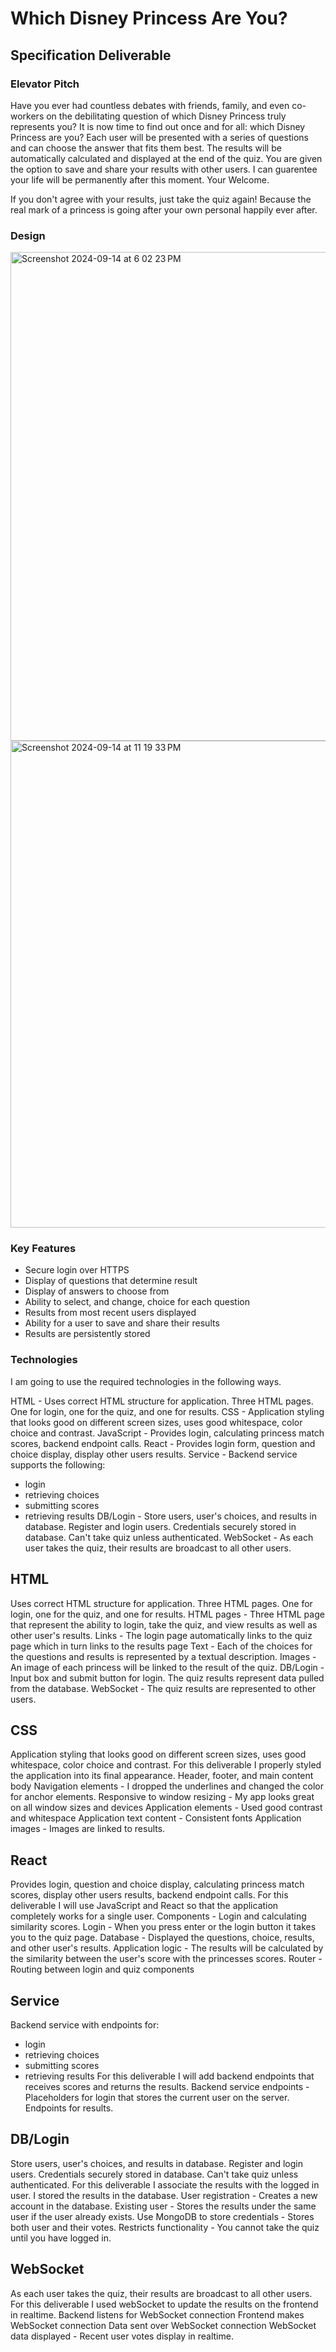 # Which Disney Princess Are You?
## Specification Deliverable
### Elevator Pitch
Have you ever had countless debates with friends, family, and even co-workers on the debilitating question of which Disney Princess truly represents you? It is now time to find out once and for all: which Disney Princess are you? Each user will be presented with a series of questions and can choose the answer that fits them best. The results will be automatically calculated and displayed at the end of the quiz. You are given the option to save and share your results with other users. I can guarentee your life will be permanently after this moment. Your Welcome. 

If you don't agree with your results, just take the quiz again! Because the real mark of a princess is going after your own personal happily ever after.

### Design
<img width="782" alt="Screenshot 2024-09-14 at 6 02 23 PM" src="https://github.com/user-attachments/assets/944962aa-4f0c-4235-8e8c-78b61f489293">
<img width="779" alt="Screenshot 2024-09-14 at 11 19 33 PM" src="https://github.com/user-attachments/assets/ad4f68a0-84a0-4a4d-860e-e9fed0365498">

### Key Features
- Secure login over HTTPS
- Display of questions that determine result
- Display of answers to choose from 
- Ability to select, and change, choice for each question
- Results from most recent users displayed 
- Ability for a user to save and share their results
- Results are persistently stored

### Technologies
I am going to use the required technologies in the following ways.

HTML - Uses correct HTML structure for application. Three HTML pages. One for login, one for the quiz, and one for results. 
CSS - Application styling that looks good on different screen sizes, uses good whitespace, color choice and contrast.
JavaScript - Provides login, calculating princess match scores, backend endpoint calls.
React - Provides login form, question and choice display, display other users results.
Service - Backend service supports the following:
- login
- retrieving choices
- submitting scores
- retrieving results
DB/Login - Store users, user's choices, and results in database. Register and login users. Credentials securely stored in database. Can't take quiz unless authenticated.
WebSocket - As each user takes the quiz, their results are broadcast to all other users.

## HTML
Uses correct HTML structure for application. Three HTML pages. One for login, one for the quiz, and one for results. 
   HTML pages - Three HTML page that represent the ability to login, take the quiz, and view results as well as other user's results.
   Links - The login page automatically links to the quiz page which in turn links to the results page
   Text - Each of the choices for the questions and results is represented by a textual description.
   Images - An image of each princess will be linked to the result of the quiz. 
   DB/Login - Input box and submit button for login. The quiz results represent data pulled from the database.
   WebSocket - The quiz results are represented to other users.
   
## CSS
Application styling that looks good on different screen sizes, uses good whitespace, color choice and contrast.
   For this deliverable I properly styled the application into its final appearance.
   Header, footer, and main content body
   Navigation elements - I dropped the underlines and changed the color for anchor elements.
   Responsive to window resizing - My app looks great on all window sizes and devices
   Application elements - Used good contrast and whitespace
   Application text content - Consistent fonts
   Application images - Images are linked to results. 
   
## React
Provides login, question and choice display, calculating princess match scores, display other users results, backend endpoint calls.
   For this deliverable I will use JavaScript and React so that the application completely works for a single user. 
   Components - Login and calculating similarity scores.
   Login - When you press enter or the login button it takes you to the quiz page. 
   Database - Displayed the questions, choice, results, and other user's results.
   Application logic - The results will be calculated by the similarity between the user's score with the princesses scores.
   Router - Routing between login and quiz components

## Service
Backend service with endpoints for:
- login
- retrieving choices
- submitting scores
- retrieving results
   For this deliverable I will add backend endpoints that receives scores and returns the results.
   Backend service endpoints - Placeholders for login that stores the current user on the server. Endpoints for results.
  
## DB/Login
Store users, user's choices, and results in database. Register and login users. Credentials securely stored in database. Can't take quiz unless authenticated.
   For this deliverable I associate the results with the logged in user. I stored the results in the database.
   User registration - Creates a new account in the database.
   Existing user - Stores the results under the same user if the user already exists.
   Use MongoDB to store credentials - Stores both user and their votes.
   Restricts functionality - You cannot take the quiz until you have logged in. 
   
## WebSocket
As each user takes the quiz, their results are broadcast to all other users.
   For this deliverable I used webSocket to update the results on the frontend in realtime.
   Backend listens for WebSocket connection 
   Frontend makes WebSocket connection 
   Data sent over WebSocket connection 
   WebSocket data displayed - Recent user votes display in realtime.
